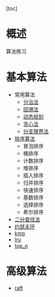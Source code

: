 [toc]
# 概述
算法练习

# 基本算法
- 常用算法
  + [分治法]()
  + [回溯法]()
  + [动态规划](https://www.cnblogs.com/steven_oyj/archive/2010/05/22/1741374.html)
  + [贪心法]()
  + [分支限界法]()
- [排序算法](doc/base/sort.md)
  + 冒泡排序
  + 桶排序
  + 计数排序
  + 堆排序
  + 插入排序
  + 归并排序
  + 快速排序
  + 基数排序
  + 选择排序
  + 希尔排序
- [二分查找法](doc/base/binary_search.md)
- [约瑟夫环](doc/base/josephus.md)
- [kmp](doc/base/kmp.md)
- [lru](doc/base/lru.md)
- [top_n](doc/base/top_n.md)

# 高级算法
- [raft](doc/high/raft.md)
